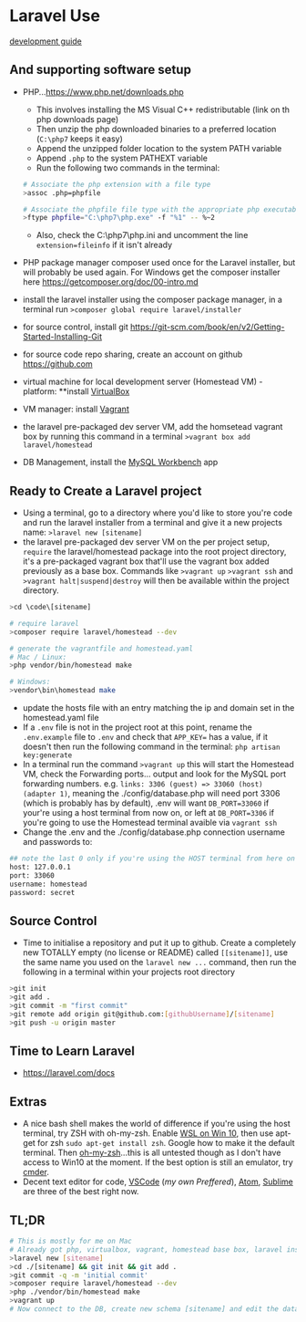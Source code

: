 # Laravel Use

[development guide](dev-guide.md)

## And supporting software setup

* PHP...<https://www.php.net/downloads.php>
  * This involves installing the MS Visual C++ redistributable (link on th php downloads page)
  * Then unzip the php downloaded binaries to a preferred location (`C:\php7` keeps it easy)
  * Append the unzipped folder location to the system PATH variable
  * Append `.php` to the system PATHEXT variable
  * Run the following two commands in the terminal:

  ```bash
  # Associate the php extension with a file type
  >assoc .php=phpfile

  # Associate the phpfile file type with the appropriate php executable
  >ftype phpfile="C:\php7\php.exe" -f "%1" -- %~2
  ```

  * Also, check the C:\php7\php.ini and uncomment the line `extension=fileinfo` if it isn't already

* PHP package manager composer used once for the Laravel installer, but will probably be used again. For Windows get the composer installer here <https://getcomposer.org/doc/00-intro.md>
* install the laravel installer using the composer package manager, in a terminal run `>composer global require laravel/installer`
* for source control, install git <https://git-scm.com/book/en/v2/Getting-Started-Installing-Git>
* for source code repo sharing, create an account on github <https://github.com>
* virtual machine for local development server (Homestead VM) - platform: **install [VirtualBox](https://www.virtualbox.org/wiki/Downloads)
* VM manager: install [Vagrant](https://www.vagrantup.com/downloads.html)
* the laravel pre-packaged dev server VM, add the homsetead vagrant box by running this command in a terminal `>vagrant box add laravel/homestead`
* DB Management, install the [MySQL Workbench](https://www.mysql.com/products/workbench/) app

## Ready to Create a Laravel project

* Using a terminal, go to a directory where you'd like to store you're code and run the laravel installer from a terminal and give it a new projects name: `>laravel new [sitename]`
* the laravel pre-packaged dev server VM on the per project setup, `require` the laravel/homestead package into the root project directory, it's a pre-packaged vagrant box that'll use the vagrant box added previously as a base box. Commands like `>vagrant up` `>vagrant ssh` and `>vagrant halt|suspend|destroy` will then be available within the project directory.

```bash
>cd \code\[sitename]

# require laravel
>composer require laravel/homestead --dev

# generate the vagrantfile and homestead.yaml
# Mac / Linux:
>php vendor/bin/homestead make

# Windows:
>vendor\bin\homestead make
```

* update the hosts file with an entry matching the ip and domain set in the homestead.yaml file
* If a `.env` file is not in the project root at this point, rename the `.env.example` file to `.env` and check that `APP_KEY=` has a value, if it doesn't then run the following command in the terminal: `php artisan key:generate`
* In a terminal run the command `>vagrant up` this will start the Homestead VM, check the Forwarding ports... output and look for the MySQL port forwarding numbers. e.g. `links: 3306 (guest) => 33060 (host) (adapter 1)`, meaning the ./config/database.php will need port 3306 (which is probably has by default), .env will want `DB_PORT=33060` if your're using a host terminal from now on, or left at `DB_PORT=3306` if you're going to use the Homestead terminal avaible via `vagrant ssh`
* Change the .env and the ./config/database.php connection username and passwords to:

```bash
## note the last 0 only if you're using the HOST terminal from here on for migrations etc.
host: 127.0.0.1
port: 33060
username: homestead
password: secret
```

## Source Control

* Time to initialise a repository and put it up to github. Create a completely new TOTALLY empty (no license or README) called `[[sitename]]`, use the same name you used on the `laravel new ...` command, then run the following in a terminal within your projects root directory

```bash
>git init
>git add .
>git commit -m "first commit"
>git remote add origin git@github.com:[githubUsername]/[sitename]
>git push -u origin master
```

## Time to Learn Laravel

* <https://laravel.com/docs>

## Extras

* A nice bash shell makes the world of difference if you're using the host terminal, try ZSH with oh-my-zsh. Enable [WSL on Win 10](https://docs.microsoft.com/en-us/windows/wsl/install-win10), then use apt-get for zsh `sudo apt-get install zsh`. Google how to make it the default terminal. Then [oh-my-zsh](https://github.com/robbyrussell/oh-my-zsh)...this is all untested though as I don't have access to Win10 at the moment. If the best option is still an emulator, try [cmder](https://cmder.net/).
* Decent text editor for code, [VSCode](https://code.visualstudio.com/Download) (_my own Preffered_), [Atom](https://flight-manual.atom.io/getting-started/sections/installing-atom/), [Sublime](https://www.sublimetext.com/3) are three of the best right now.

## TL;DR

```bash
# This is mostly for me on Mac
# Already got php, virtualbox, vagrant, homestead base box, laravel installer, composer globally
>laravel new [sitename]
>cd ./[sitename] && git init && git add .
>git commit -q -m 'initial commit'
>composer require laravel/homestead --dev
>php ./vendor/bin/homestead make
>vagrant up
# Now connect to the DB, create new schema [sitename] and edit the database connection details in the config .env and database.php files
```

